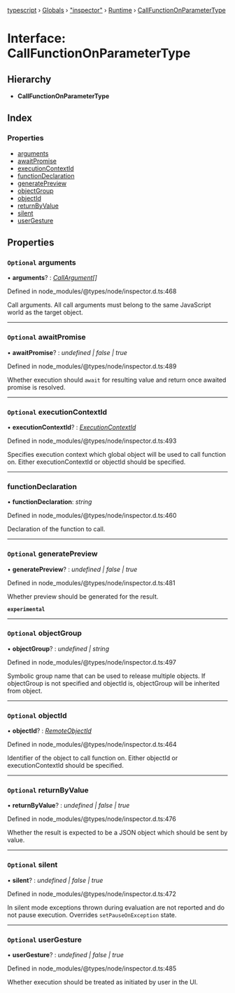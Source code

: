 [typescript](../README.md) › [Globals](../globals.md) › ["inspector"](../modules/_inspector_.md) › [Runtime](../modules/_inspector_.runtime.md) › [CallFunctionOnParameterType](_inspector_.runtime.callfunctiononparametertype.md)

# Interface: CallFunctionOnParameterType

## Hierarchy

* **CallFunctionOnParameterType**

## Index

### Properties

* [arguments](_inspector_.runtime.callfunctiononparametertype.md#optional-arguments)
* [awaitPromise](_inspector_.runtime.callfunctiononparametertype.md#optional-awaitpromise)
* [executionContextId](_inspector_.runtime.callfunctiononparametertype.md#optional-executioncontextid)
* [functionDeclaration](_inspector_.runtime.callfunctiononparametertype.md#functiondeclaration)
* [generatePreview](_inspector_.runtime.callfunctiononparametertype.md#optional-generatepreview)
* [objectGroup](_inspector_.runtime.callfunctiononparametertype.md#optional-objectgroup)
* [objectId](_inspector_.runtime.callfunctiononparametertype.md#optional-objectid)
* [returnByValue](_inspector_.runtime.callfunctiononparametertype.md#optional-returnbyvalue)
* [silent](_inspector_.runtime.callfunctiononparametertype.md#optional-silent)
* [userGesture](_inspector_.runtime.callfunctiononparametertype.md#optional-usergesture)

## Properties

### `Optional` arguments

• **arguments**? : *[CallArgument](_inspector_.runtime.callargument.md)[]*

Defined in node_modules/@types/node/inspector.d.ts:468

Call arguments. All call arguments must belong to the same JavaScript world as the target object.

___

### `Optional` awaitPromise

• **awaitPromise**? : *undefined | false | true*

Defined in node_modules/@types/node/inspector.d.ts:489

Whether execution should <code>await</code> for resulting value and return once awaited promise is resolved.

___

### `Optional` executionContextId

• **executionContextId**? : *[ExecutionContextId](../modules/_inspector_.runtime.md#executioncontextid)*

Defined in node_modules/@types/node/inspector.d.ts:493

Specifies execution context which global object will be used to call function on. Either executionContextId or objectId should be specified.

___

###  functionDeclaration

• **functionDeclaration**: *string*

Defined in node_modules/@types/node/inspector.d.ts:460

Declaration of the function to call.

___

### `Optional` generatePreview

• **generatePreview**? : *undefined | false | true*

Defined in node_modules/@types/node/inspector.d.ts:481

Whether preview should be generated for the result.

**`experimental`** 

___

### `Optional` objectGroup

• **objectGroup**? : *undefined | string*

Defined in node_modules/@types/node/inspector.d.ts:497

Symbolic group name that can be used to release multiple objects. If objectGroup is not specified and objectId is, objectGroup will be inherited from object.

___

### `Optional` objectId

• **objectId**? : *[RemoteObjectId](../modules/_inspector_.runtime.md#remoteobjectid)*

Defined in node_modules/@types/node/inspector.d.ts:464

Identifier of the object to call function on. Either objectId or executionContextId should be specified.

___

### `Optional` returnByValue

• **returnByValue**? : *undefined | false | true*

Defined in node_modules/@types/node/inspector.d.ts:476

Whether the result is expected to be a JSON object which should be sent by value.

___

### `Optional` silent

• **silent**? : *undefined | false | true*

Defined in node_modules/@types/node/inspector.d.ts:472

In silent mode exceptions thrown during evaluation are not reported and do not pause execution. Overrides <code>setPauseOnException</code> state.

___

### `Optional` userGesture

• **userGesture**? : *undefined | false | true*

Defined in node_modules/@types/node/inspector.d.ts:485

Whether execution should be treated as initiated by user in the UI.
